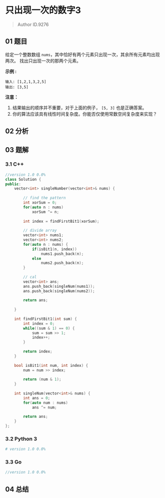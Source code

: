 # 只出现一次的数字3
> Author ID.9276

## 01 题目

给定一个整数数组 `nums`，其中恰好有两个元素只出现一次，其余所有元素均出现两次。 找出只出现一次的那两个元素。

**示例 :**

```
输入: [1,2,1,3,2,5]
输出: [3,5]
```

**注意：**

1. 结果输出的顺序并不重要，对于上面的例子， `[5, 3]` 也是正确答案。
2. 你的算法应该具有线性时间复杂度。你能否仅使用常数空间复杂度来实现？

## 02 分析



## 03 题解

### 3.1 C++

```c++
//version 1.0 0.0%
class Solution {
public:
    vector<int> singleNumber(vector<int>& nums) {
        
        // find the pattern 
        int xorSum = 0;
        for(auto n : nums)
            xorSum ^= n;
        
        int index = findFirstBit1(xorSum);
        
        // divide array
        vector<int> nums1;
        vector<int> nums2;
        for(auto n : nums) {
            if(isBit1(n, index))
                nums1.push_back(n);
            else
                nums2.push_back(n);
        }
        
        // cal
        vector<int> ans;
        ans.push_back(singleNum(nums1));
        ans.push_back(singleNum(nums2));
        
        return ans;
        
    }
    
    int findFirstBit1(int sum) {
        int index = 0;
        while((sum & 1) == 0) {
            sum = sum >> 1;
            index++;
        }
        
        return index;
    }
    
    bool isBit1(int num, int index) {
        num = num >> index;
        
        return (num & 1);
    }
    
    int singleNum(vector<int>& nums) {
        int ans = 0;
        for(auto num : nums)
            ans ^= num;
        
        return ans;
    }
};
```

### 3.2 Python 3

```python
# version 1.0 0.0%

```

### 3.3 Go

```Go
//version 1.0 0.0%

```



## 04 总结

